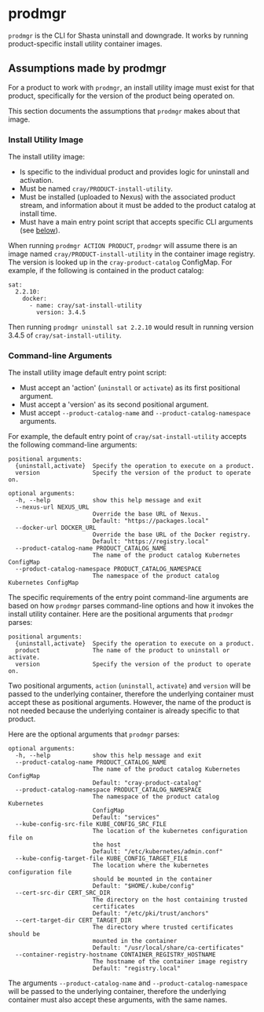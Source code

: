 # prodmgr

`prodmgr` is the CLI for Shasta uninstall and downgrade. It works by running
product-specific install utility container images.

## Assumptions made by prodmgr

For a product to work with `prodmgr`, an install utility image must exist
for that product, specifically for the version of the product being operated
on.

This section documents the assumptions that `prodmgr` makes about that image.

### Install Utility Image

The install utility image:

* Is specific to the individual product and provides logic for uninstall
  and activation.
* Must be named `cray/PRODUCT-install-utility`.
* Must be installed (uploaded to Nexus) with the associated product stream,
  and information about it must be added to the product catalog at install
  time.
* Must have a main entry point script that accepts specific CLI arguments (see
  [below](#command-line-arguments)).

When running `prodmgr ACTION PRODUCT`, `prodmgr` will assume there is an
image named `cray/PRODUCT-install-utility` in the container image registry. The
version is looked up in the `cray-product-catalog` ConfigMap. For example, if
the following is contained in the product catalog:


```
sat:
  2.2.10:
    docker:
      - name: cray/sat-install-utility
        version: 3.4.5
```

Then running `prodmgr uninstall sat 2.2.10` would result in running
version 3.4.5 of `cray/sat-install-utility`.

### Command-line Arguments

The install utility image default entry point script:

* Must accept an 'action' (`uninstall` or `activate`) as its first positional
  argument.
* Must accept a 'version' as its second positional argument.
* Must accept `--product-catalog-name` and `--product-catalog-namespace`
  arguments.

For example, the default entry point of `cray/sat-install-utility` accepts the
following command-line arguments:

```
positional arguments:
  {uninstall,activate}  Specify the operation to execute on a product.
  version               Specify the version of the product to operate on.

optional arguments:
  -h, --help            show this help message and exit
  --nexus-url NEXUS_URL
                        Override the base URL of Nexus.
                        Default: "https://packages.local"
  --docker-url DOCKER_URL
                        Override the base URL of the Docker registry.
                        Default: "https://registry.local"
  --product-catalog-name PRODUCT_CATALOG_NAME
                        The name of the product catalog Kubernetes ConfigMap
  --product-catalog-namespace PRODUCT_CATALOG_NAMESPACE
                        The namespace of the product catalog Kubernetes ConfigMap
```

The specific requirements of the entry point command-line arguments are based
on how `prodmgr` parses command-line options and how it invokes the install
utility container. Here are the positional arguments that `prodmgr` parses:

```
positional arguments:
  {uninstall,activate}  Specify the operation to execute on a product.
  product               The name of the product to uninstall or activate.
  version               Specify the version of the product to operate on.
```

Two positional arguments, `action` (`uninstall`, `activate`) and `version` will
be passed to the underlying container, therefore the underlying container must
accept these as positional arguments. However, the name of the product is not
needed because the underlying container is already specific to that product.

Here are the optional arguments that `prodmgr` parses:

```
optional arguments:
  -h, --help            show this help message and exit
  --product-catalog-name PRODUCT_CATALOG_NAME
                        The name of the product catalog Kubernetes ConfigMap
                        Default: "cray-product-catalog"
  --product-catalog-namespace PRODUCT_CATALOG_NAMESPACE
                        The namespace of the product catalog Kubernetes
                        ConfigMap
                        Default: "services"
  --kube-config-src-file KUBE_CONFIG_SRC_FILE
                        The location of the kubernetes configuration file on
                        the host
                        Default: "/etc/kubernetes/admin.conf"
  --kube-config-target-file KUBE_CONFIG_TARGET_FILE
                        The location where the kubernetes configuration file
                        should be mounted in the container
                        Default: "$HOME/.kube/config"
  --cert-src-dir CERT_SRC_DIR
                        The directory on the host containing trusted
                        certificates
                        Default: "/etc/pki/trust/anchors"
  --cert-target-dir CERT_TARGET_DIR
                        The directory where trusted certificates should be
                        mounted in the container
                        Default: "/usr/local/share/ca-certificates"
  --container-registry-hostname CONTAINER_REGISTRY_HOSTNAME
                        The hostname of the container image registry
                        Default: "registry.local"
```

The arguments `--product-catalog-name` and `--product-catalog-namespace` will
be passed to the underlying container, therefore the underlying container
must also accept these arguments, with the same names.
